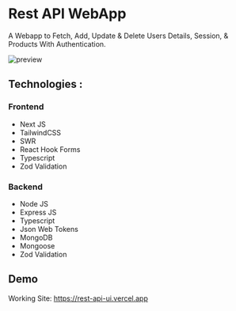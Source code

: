# Rest API WebApp

A Webapp to Fetch, Add, Update & Delete Users Details, Session, & Products With Authentication.

![preview](https://media-exp1.licdn.com/dms/image/C5622AQHcJ4jrqJ5nlQ/feedshare-shrink_800/0/1669389984867?e=1672272000&v=beta&t=wU9G3yL3k9UR8uXmWJxtLxUAoAkTn3wAaQs32hBVjvE)

## Technologies :

### Frontend

-   Next JS
-   TailwindCSS
-   SWR
-   React Hook Forms
-   Typescript
-   Zod Validation

### Backend

-   Node JS
-   Express JS
-   Typescript
-   Json Web Tokens
-   MongoDB
-   Mongoose
-   Zod Validation

## Demo

Working Site: https://rest-api-ui.vercel.app
